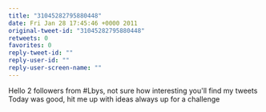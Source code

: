 ```yaml
---
title: "31045282795880448"
date: Fri Jan 28 17:45:46 +0000 2011
original-tweet-id: "31045282795880448"
retweets: 0
favorites: 0
reply-tweet-id: ""
reply-user-id: ""
reply-user-screen-name: ""
---
```

Hello 2 followers from #Lbys, not sure how interesting you'll find my tweets Today was good, hit me up with ideas always up for a challenge

